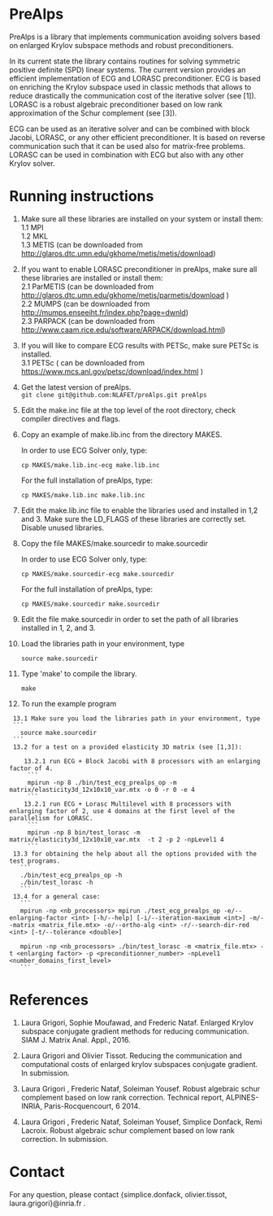 # PreAlps

PreAlps is a library that implements communication avoiding solvers based on enlarged Krylov subspace methods and robust preconditioners.

In its current state the library contains routines for solving symmetric positive definite (SPD) linear systems. The current version provides an efficient implementation of ECG and LORASC preconditioner. ECG is based on enriching the Krylov subspace used in classic methods that allows to reduce drastically the communication cost of the iterative solver (see [1]). LORASC is a robust algebraic preconditioner based on low rank approximation of the Schur complement (see [3]).

ECG can be used as an iterative solver and can be combined with block Jacobi, LORASC, or any other efficient preconditioner.  It is based on reverse communication such that it can be used also for matrix-free problems. LORASC can be used in combination with ECG but also with any other Krylov solver.



# Running instructions

  1. Make sure all these libraries are installed on your system or install them:  
    1.1 MPI  
    1.2 MKL  
    1.3 METIS (can be downloaded from http://glaros.dtc.umn.edu/gkhome/metis/metis/download)  

  2. If you want to enable LORASC preconditioner in preAlps, make sure all these libraries are installed or install them:  
    2.1 ParMETIS (can be downloaded from http://glaros.dtc.umn.edu/gkhome/metis/parmetis/download )  
    2.2 MUMPS (can be downloaded from http://mumps.enseeiht.fr/index.php?page=dwnld)  
    2.3 PARPACK (can be downloaded from http://www.caam.rice.edu/software/ARPACK/download.html)  

  3. If you will like to compare ECG results with PETSc, make sure PETSc is installed.  
    3.1 PETSc ( can be downloaded from https://www.mcs.anl.gov/petsc/download/index.html )  

  4. Get the latest version of preAlps.  
    ```
    git clone git@github.com:NLAFET/preAlps.git preAlps  
    ```
  5. Edit the make.inc file at the top level of the root directory, check compiler directives and flags.  

  7. Copy an example of make.lib.inc from the directory MAKES.  

      In order to use ECG Solver only, type:  
      ```
      cp MAKES/make.lib.inc-ecg make.lib.inc
      ```
      For the full installation of preAlps, type:
      ```
      cp MAKES/make.lib.inc make.lib.inc  
      ```
  8. Edit the make.lib.inc file to enable the libraries used and installed in 1,2 and 3. Make sure the LD_FLAGS of these libraries are correctly set. Disable unused libraries.  

  9. Copy the file MAKES/make.sourcedir to make.sourcedir  

      In order to use ECG Solver only, type:  
      ```
      cp MAKES/make.sourcedir-ecg make.sourcedir
      ```
      For the full installation of preAlps, type:
      ```
      cp MAKES/make.sourcedir make.sourcedir  
      ```
  10. Edit the file make.sourcedir in order to set the path of all libraries installed in 1, 2, and 3.  

  11. Load the libraries path in your environment, type
      ```
      source make.sourcedir  
      ```
  12. Type 'make' to compile the library.  
      ```
      make
      ```
  13. To run the example program  

     13.1 Make sure you load the libraries path in your environment, type
     ```
       source make.sourcedir
     ```
     13.2 for a test on a provided elasticity 3D matrix (see [1,3]):  

        13.2.1 run ECG + Block Jacobi with 8 processors with an enlarging factor of 4.  
         ```
         mpirun -np 8 ./bin/test_ecg_prealps_op -m matrix/elasticity3d_12x10x10_var.mtx -o 0 -r 0 -e 4  
         ```
        13.2.1 run ECG + Lorasc Multilevel with 8 processors with enlarging factor of 2, use 4 domains at the first level of the parallelism for LORASC.  
         ```
         mpirun -np 8 bin/test_lorasc -m matrix/elasticity3d_12x10x10_var.mtx  -t 2 -p 2 -npLevel1 4  
         ```
     13.3 for obtaining the help about all the options provided with the test programs.
       ```
       ./bin/test_ecg_prealps_op -h  
       ./bin/test_lorasc -h  
       ```
     13.4 for a general case:  
       ```
       mpirun -np <nb_processors> mpirun ./test_ecg_prealps_op -e/--enlarging-factor <int> [-h/--help] [-i/--iteration-maximum <int>] -m/--matrix <matrix_file.mtx> -o/--ortho-alg <int> -r/--search-dir-red <int> [-t/--tolerance <double>]  

       mpirun -np <nb_processors> ./bin/test_lorasc -m <matrix_file.mtx> -t <enlarging factor> -p <preconditionner_number> -npLevel1 <number_domains_first_level>  
       ```
# References

  1. Laura Grigori, Sophie Moufawad, and Frederic Nataf. Enlarged Krylov subspace conjugate gradient methods for reducing communication. SIAM J. Matrix Anal. Appl., 2016.

  2. Laura Grigori and Olivier Tissot. Reducing the communication and computational costs of enlarged krylov subspaces conjugate gradient. In submission.

  3. Laura Grigori , Frederic Nataf, Soleiman Yousef. Robust algebraic schur complement based on low rank correction. Technical report, ALPINES-INRIA, Paris-Rocquencourt, 6 2014.

  4. Laura Grigori , Frederic Nataf, Soleiman Yousef, Simplice Donfack, Remi Lacroix. Robust algebraic schur complement based on low rank correction. In submission.

# Contact

For any question, please contact {simplice.donfack, olivier.tissot, laura.grigori}@inria.fr .

